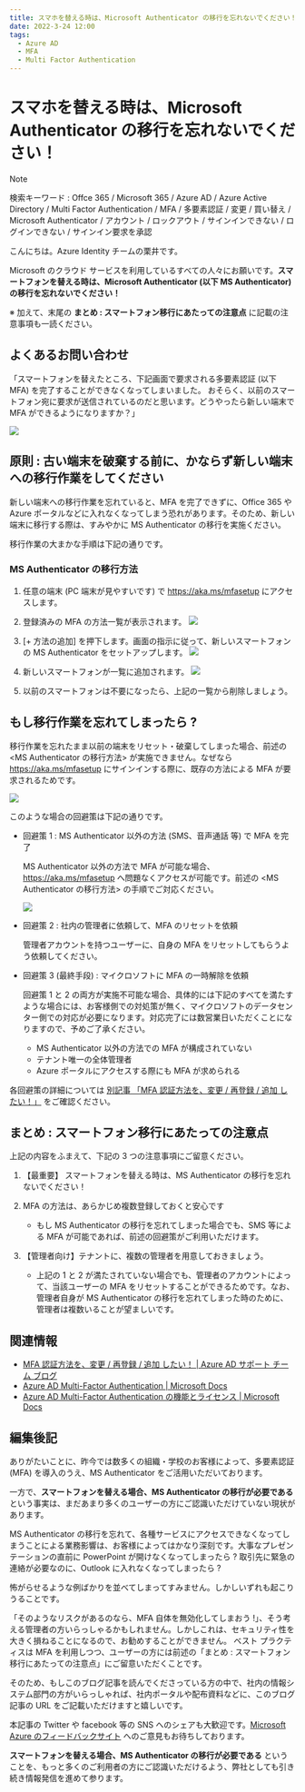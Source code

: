 ```yaml
---
title: スマホを替える時は、Microsoft Authenticator の移行を忘れないでください！
date: 2022-3-24 12:00
tags:
  - Azure AD
  - MFA
  - Multi Factor Authentication
---
```

# スマホを替える時は、Microsoft Authenticator の移行を忘れないでください！

> [!NOTE]
> 検索キーワード : Offce 365 / Microsoft 365 / Azure AD / Azure Active Directory / Multi Factor Authentication / MFA / 多要素認証 / 変更 / 買い替え / Microsoft Authenticator / アカウント / ロックアウト / サインインできない / ログインできない / サインイン要求を承認

こんにちは。Azure Identity チームの栗井です。

Microsoft のクラウド サービスを利用しているすべての人々にお願いです。**スマートフォンを替える時は、Microsoft Authenticator (以下 MS Authenticator) の移行を忘れないでください！** 

※ 加えて、末尾の **まとめ : スマートフォン移行にあたっての注意点** に記載の注意事項も一読ください。

## よくあるお問い合わせ
「スマートフォンを替えたところ、下記画面で要求される多要素認証 (以下 MFA) を完了することができなくなってしまいました。
おそらく、以前のスマートフォン宛に要求が送信されているのだと思います。どうやったら新しい端末で MFA ができるようになりますか？」


![](./move-authenticator-to-new-phone/mfa-required.png)


## 原則 : 古い端末を破棄する前に、かならず新しい端末への移行作業をしてください
新しい端末への移行作業を忘れていると、MFA を完了できずに、Office 365 や Azure ポータルなどに入れなくなってしまう恐れがあります。そのため、新しい端末に移行する際は、すみやかに MS Authenticator の移行を実施ください。

移行作業の大まかな手順は下記の通りです。

### MS Authenticator の移行方法
1. 任意の端末 (PC 端末が見やすいです) で https://aka.ms/mfasetup にアクセスします。
 
2. 登録済みの MFA の方法一覧が表示されます。
   ![](./move-authenticator-to-new-phone/mysecurityinfo-before.png)
   
3. [+ 方法の追加] を押下します。画面の指示に従って、新しいスマートフォンの MS Authenticator をセットアップします。
   ![](./move-authenticator-to-new-phone/mfa-setup.png)
   
4. 新しいスマートフォンが一覧に追加されます。
   ![](./move-authenticator-to-new-phone/mysecurityinfo-after.png)

5. 以前のスマートフォンは不要になったら、上記の一覧から削除しましょう。


## もし移行作業を忘れてしまったら ?

移行作業を忘れたまま以前の端末をリセット・破棄してしまった場合、前述の <MS Authenticator の移行方法> が実施できません。なぜなら https://aka.ms/mfasetup にサインインする際に、既存の方法による MFA が要求されるためです。

![](./move-authenticator-to-new-phone/mfasetup-lockout.png)

このような場合の回避策は下記の通りです。

- 回避策 1 : MS Authenticator 以外の方法 (SMS、音声通話 等) で MFA を完了
  
  MS Authenticator 以外の方法で MFA が可能な場合、https://aka.ms/mfasetup へ問題なくアクセスが可能です。前述の <MS Authenticator の移行方法> の手順でご対応ください。

  ![](./move-authenticator-to-new-phone/mfa-anothermethod.png)

- 回避策 2 : 社内の管理者に依頼して、MFA のリセットを依頼
  
  管理者アカウントを持つユーザーに、自身の MFA をリセットしてもらうよう依頼してください。

- 回避策 3 (最終手段) : マイクロソフトに MFA の一時解除を依頼
  
  回避策 1 と 2 の両方が実施不可能な場合、具体的には下記のすべてを満たすような場合には、お客様側での対処策が無く、マイクロソフトのデータセンター側での対応が必要になります。対応完了には数営業日いただくことになりますので、予めご了承ください。
  - MS Authenticator 以外の方法での MFA が構成されていない
  - テナント唯一の全体管理者
  - Azure ポータルにアクセスする際にも MFA が求められる

各回避策の詳細については [別記事 「MFA 認証方法を、変更 / 再登録 / 追加 したい！」](https://jpazureid.github.io/blog/azure-active-directory/change-mfa-verification-method/) をご確認ください。


## まとめ : スマートフォン移行にあたっての注意点

上記の内容をふまえて、下記の 3 つの注意事項にご留意ください。

1. 【最重要】 スマートフォンを替える時は、MS Authenticator の移行を忘れないでください！

2. MFA の方法は、あらかじめ複数登録しておくと安心です
   - もし MS Authenticator の移行を忘れてしまった場合でも、SMS 等による MFA が可能であれば、前述の回避策がご利用いただけます。
 
3. 【管理者向け】テナントに、複数の管理者を用意しておきましょう。
   - 上記の 1 と 2 が満たされていない場合でも、管理者のアカウントによって、当該ユーザーの MFA をリセットすることができるためです。なお、管理者自身が MS Authenticator の移行を忘れてしまった時のために、管理者は複数いることが望ましいです。

## 関連情報
- [MFA 認証方法を、変更 / 再登録 / 追加 したい！ | Azure AD サポート チーム ブログ](https://jpazureid.github.io/blog/azure-active-directory/change-mfa-verification-method/)
- [Azure AD Multi-Factor Authentication | Microsoft Docs](https://docs.microsoft.com/ja-jp/azure/active-directory/authentication/concept-mfa-howitworks)
- [Azure AD Multi-Factor Authentication の機能とライセンス | Microsoft Docs](https://docs.microsoft.com/ja-jp/azure/active-directory/authentication/concept-mfa-licensing)

## 編集後記
ありがたいことに、昨今では数多くの組織・学校のお客様によって、多要素認証 (MFA) を導入のうえ、MS Authenticator をご活用いただいております。

一方で、**スマートフォンを替える場合、MS Authenticator の移行が必要である**という事実は、まだあまり多くのユーザーの方にご認識いただけていない現状があります。

MS Authenticator の移行を忘れて、各種サービスにアクセスできなくなってしまうことによる業務影響は、お客様によってはかなり深刻です。大事なプレゼンテーションの直前に PowerPoint が開けなくなってしまったら ? 取引先に緊急の連絡が必要なのに、Outlook に入れなくなってしまったら ?


怖がらせるような例ばかりを並べてしまってすみません。しかしいずれも起こりうることです。


「そのようなリスクがあるのなら、MFA 自体を無効化してしまおう !」、そう考える管理者の方いらっしゃるかもしれません。しかしこれは、セキュリティ性を大きく損ねることになるので、お勧めすることができません。
ベスト プラクティスは MFA を利用しつつ、ユーザーの方には前述の「まとめ : スマートフォン移行にあたっての注意点」にご留意いただくことです。

そのため、もしこのブログ記事を読んでくださっている方の中で、社内の情報システム部門の方がいらっしゃれば、社内ポータルや配布資料などに、このブログ記事の URL をご記載いただけますと嬉しいです。

本記事の Twitter や facebook 等の SNS へのシェアも大歓迎です。[Microsoft Azure のフィードバックサイト](https://feedback.azure.com/d365community/) へのご意見もお待ちしております。

**スマートフォンを替える場合、MS Authenticator の移行が必要である** ということを、もっと多くのご利用者の方にご認識いただけるよう、弊社としても引き続き情報発信を進めて参ります。
